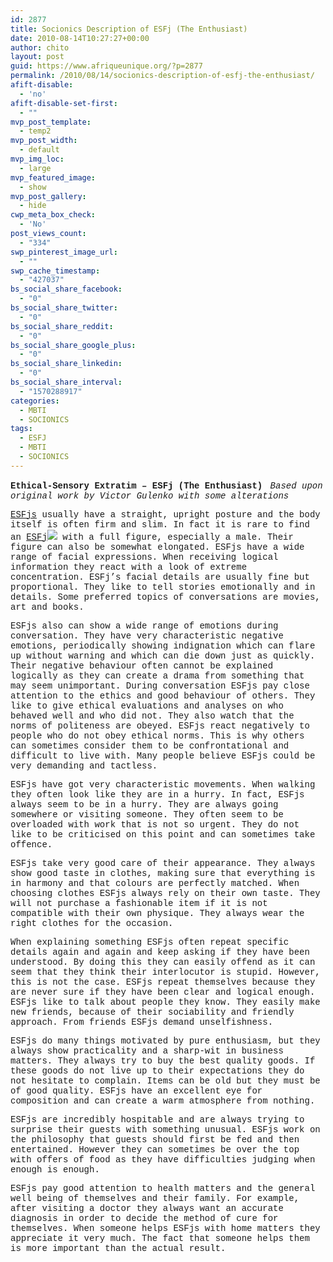 ```yaml
---
id: 2877
title: Socionics Description of ESFj (The Enthusiast)
date: 2010-08-14T10:27:27+00:00
author: chito
layout: post
guid: https://www.afriqueunique.org/?p=2877
permalink: /2010/08/14/socionics-description-of-esfj-the-enthusiast/
afift-disable:
  - 'no'
afift-disable-set-first:
  - ""
mvp_post_template:
  - temp2
mvp_post_width:
  - default
mvp_img_loc:
  - large
mvp_featured_image:
  - show
mvp_post_gallery:
  - hide
cwp_meta_box_check:
  - 'No'
post_views_count:
  - "334"
swp_pinterest_image_url:
  - ""
swp_cache_timestamp:
  - "427037"
bs_social_share_facebook:
  - "0"
bs_social_share_twitter:
  - "0"
bs_social_share_reddit:
  - "0"
bs_social_share_google_plus:
  - "0"
bs_social_share_linkedin:
  - "0"
bs_social_share_interval:
  - "1570288917"
categories:
  - MBTI
  - SOCIONICS
tags:
  - ESFJ
  - MBTI
  - SOCIONICS
---
```

<span style="font-family: 'courier new', courier, monospace;"><b>Ethical-Sensory Extratim &#8211; ESFj (The Enthusiast)</b>&nbsp;</span> <span style="font-family: 'courier new', courier, monospace;"><i>Based upon original work by Victor Gulenko with some alterations</i>&nbsp;</span>

<span style="font-family: 'courier new', courier, monospace;"><a href="https://www.afriqueunique.org/?s=esfj">ESFjs</a> usually have a straight, upright posture and the body itself is often firm and slim. In fact it is rare to find an&nbsp;<a class="active-text" title="More about ESFj" href="https://www.afriqueunique.org/?s=esfj">ESFj<img src="http://www.socionics.com/prof/common/graph/q-mark.gif" border="0" /></a>&nbsp;with a full figure, especially a male. Their figure can also be somewhat elongated. ESFjs have a wide range of facial expressions. When receiving logical information they react with a look of extreme concentration. ESFj&#8217;s facial details are usually fine but proportional. They like to tell stories emotionally and in details. Some preferred topics of conversations are movies, art and books.&nbsp;</span>

<span style="font-family: 'courier new', courier, monospace;">ESFjs also can show a wide range of emotions during conversation. They have very characteristic negative emotions, periodically showing indignation which can flare up without warning and which can die down just as quickly. Their negative behaviour often cannot be explained logically as they can create a drama from something that may seem unimportant. During conversation ESFjs pay close attention to the ethics and good behaviour of others. They like to give ethical evaluations and analyses on who behaved well and who did not. They also watch that the norms of politeness are obeyed. ESFjs react negatively to people who do not obey ethical norms. This is why others can sometimes consider them to be confrontational and difficult to live with. Many people believe ESFjs could be very demanding and tactless.&nbsp;</span>

<span style="font-family: 'courier new', courier, monospace;">ESFjs have got very characteristic movements. When walking they often look like they are in a hurry. In fact, ESFjs always seem to be in a hurry. They are always going somewhere or visiting someone. They often seem to be overloaded with work that is not so urgent. They do not like to be criticised on this point and can sometimes take offence.&nbsp;</span>

<span style="font-family: 'courier new', courier, monospace;">ESFjs take very good care of their appearance. They always show good taste in clothes, making sure that everything is in harmony and that colours are perfectly matched. When choosing clothes ESFjs always rely on their own taste. They will not purchase a fashionable item if it is not compatible with their own physique. They always wear the right clothes for the occasion.&nbsp;</span>

<span style="font-family: 'courier new', courier, monospace;">When explaining something ESFjs often repeat specific details again and again and keep asking if they have been understood. By doing this they can easily offend as it can seem that they think their interlocutor is stupid. However, this is not the case. ESFjs repeat themselves because they are never sure if they have been clear and logical enough. ESFjs like to talk about people they know. They easily make new friends, because of their sociability and friendly approach. From friends ESFjs demand unselfishness.&nbsp;</span>

<span style="font-family: 'courier new', courier, monospace;">ESFjs do many things motivated by pure enthusiasm, but they always show practicality and a sharp-wit in business matters. They always try to buy the best quality goods. If these goods do not live up to their expectations they do not hesitate to complain. Items can be old but they must be of good quality. ESFjs have an excellent eye for composition and can create a warm atmosphere from nothing.&nbsp;</span>

<span style="font-family: 'courier new', courier, monospace;">ESFjs are incredibly hospitable and are always trying to surprise their guests with something unusual. ESFjs work on the philosophy that guests should first be fed and then entertained. However they can sometimes be over the top with offers of food as they have difficulties judging when enough is enough.&nbsp;</span>

<span style="font-family: 'courier new', courier, monospace;">ESFjs pay good attention to health matters and the general well being of themselves and their family. For example, after visiting a doctor they always want an accurate diagnosis in order to decide the method of cure for themselves. When someone helps ESFjs with home matters they appreciate it very much. The fact that someone helps them is more important than the actual result.&nbsp;</span>